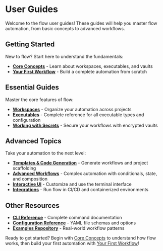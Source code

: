 # User Guides

Welcome to the flow user guides! These guides will help you master flow automation, from basic concepts to advanced workflows.

## Getting Started

New to flow? Start here to understand the fundamentals:

- **[Core Concepts](concepts.md)** - Learn about workspaces, executables, and vaults
- **[Your First Workflow](first-workflow.md)** - Build a complete automation from scratch

## Essential Guides

Master the core features of flow:

- **[Workspaces](workspaces.md)** - Organize your automation across projects
- **[Executables](executables.md)** - Complete reference for all executable types and configuration
- **[Working with Secrets](secrets.md)** - Secure your workflows with encrypted vaults

## Advanced Topics

Take your automation to the next level:

- **[Templates & Code Generation](templating.md)** - Generate workflows and project scaffolding
- **[Advanced Workflows](advanced.md)** - Complex automation with conditionals, state, and composition
- **[Interactive UI](interactive.md)** - Customize and use the terminal interface
- **[Integrations](integrations.md)** - Run flow in CI/CD and containerized environments

## Other Resources

- **[CLI Reference](../cli/README.md)** - Complete command documentation
- **[Configuration Reference](../types/README.md)** - YAML file schemas and options
- **[Examples Repository](https://github.com/flowexec/examples)** - Real-world workflow patterns

Ready to get started? Begin with [Core Concepts](concepts.md) to understand how flow works, then build your first automation with [Your First Workflow](first-workflow.md)!